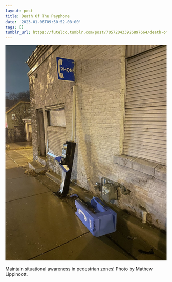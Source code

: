 ```yaml
---
layout: post
title: Death Of The Payphone
date: '2023-01-06T09:50:52-08:00'
tags: []
tumblr_url: https://futelco.tumblr.com/post/705720433926897664/death-of-the-payphone-maintain-situational
---
```

 ![](/images/blog/8b7b7467faeead570e199b2402952bb0c88ccca5.jpg)  

Maintain situational awareness in pedestrian zones! Photo by Mathew Lippincott.

